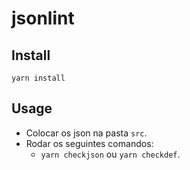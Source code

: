 # jsonlint

## Install
`yarn install`

## Usage
- Colocar os json na pasta `src`.
- Rodar os seguintes comandos:
    - `yarn checkjson` ou `yarn checkdef`.